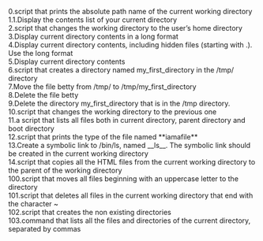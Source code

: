 <p>0.script that prints the absolute path name of the current working directory<br>1.1.Display the contents list of your current directory<br>2.script that changes the working directory to the user’s home directory<br>3.Display current directory contents in a long format<br>4.Display current directory contents, including hidden files (starting with .). Use the long format<br>5.Display current directory contents<br>6.script that creates a directory named my_first_directory in the /tmp/ directory<br>7.Move the file betty from /tmp/ to /tmp/my_first_directory<br>8.Delete the file betty<br>9.Delete the directory my_first_directory that is in the /tmp directory.<br>10.script that changes the working directory to the previous one<br>11.a script that lists all files both in current directory, parent directory and boot directory<br>12.script that prints the type of the file named **iamafile**<br>13.Create a symbolic link to /bin/ls, named __ls__. The symbolic link should be created in the current working directory<br>14.script that copies all the HTML files from the current working directory to the parent of the working directory<br>100.script that moves all files beginning with an uppercase letter to the directory<br>101.script that deletes all files in the current working directory that end with the character ~<br>102.script that creates the non existing directories<br>103.command that lists all the files and directories of the current directory, separated by commas 
